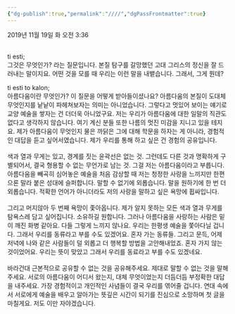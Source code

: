 ```yaml
---
{"dg-publish":true,"permalink":"////","dgPassFrontmatter":true}
---
```


2019년 11월 19일 화 오전 3:36<br/>
<br/>

ti esti;<br/>
그것은 무엇인가? 라는 질문입니다. 본질 탐구를 갈망했던 고대 그리스의 정신을 잘 드러내는 말이지요. 어떤 것을 모를 때 우리는 이런 말을 내뱉습니다. 그래서, 그게 뭔데?<br/>

ti esti to kalon;<br/>
아름다움이란 무엇인가? 이 질문을 어떻게 받아들이셨나요? 아름다움의 본질이 도대체 무엇인지를 낱낱이 파헤쳐보자는 의미는 아니었습니다. 그렇다고 멋있어 보이는 얘기로 교양 예술을 쌓자는 건 더더욱 아니었구요. 저는 우리가 아름다움에 대한 일말의 직관도 없다고 생각하지 않습니다. 여기 계신 분들 또한 나름의 멋진 미감을 지니고 있을 테지요. 제가 아름다움이 무엇인지 물은 까닭은 그에 대해 학문을 하자는 게 아니라, 경험적인 대답을 듣고 싶어서였습니다. 제가 우리를 통해 하고 싶은 건 경험의 공유입니다.<br/>
<br/>
색과 열과 무게는 있고, 경계를 짓는 윤곽선은 없는 것. 그런데도 다른 것과 명확하게 구별되어서, 결국 형용할 수 없는 무언가로 남는 것. 그걸 저는 아름다움이라고 부릅니다. 아름다움을 빼곡히 심어놓은 예술을 처음 감상할 때 저는 청정한 사랑을 느끼지만 한편으론 말라 붙은 성대에 슬퍼합니다. 말할 수 없기에 외롭습니다. 말을 원하기에 한 번 더 외롭습니다. 적확한 언어가 아니더라도 저의 사랑을 말하고 싶은 욕망에 휩싸입니다.<br/>
<br/>
그리고 머지않아 두 번째 욕망이 좇아옵니다. 제가 알지 못하는 모든 색과 열과 무게를 탐욕스레 담고 싶어집니다. 소유하길 원합니다. 그러나 아름다움을 사랑하는 사람은 밑이 깨진 화병 같아요. 다들 그렇게 느끼지 않나요. 우리는 한평생 예술을 쫓아다닐 겁니다. 그래서 우리를 동류라고 부를 수도 있겠어요. 혼자 가는 동류들. 그리고 문득, 어제 저녁에 나와 같은 사람들이 덜 외롭고 더 행복할 방법을 고안해내었죠. 혼자 가지 않는 것이었어요. 우리는 뜻이 맞았고 그래서 우리를 동료라고 부를 수도 있겠네요.<br/>
<br/>
바라건대 근본적으로 공유할 수 없는 것을 공유해주세요. 제대로 말할 수 없는 것을 말해주세요. 서로의 아름다움이 어디서 왔는지, 대체 무엇이었는지 더듬더듬 부정확한 대답을 내주세요. 가장 경험적이고 개인적인 사념들이 결국 우리를 엮어줄 겁니다. 연대 속에서 서로에게 예술을 배우고 알아가는 뜻깊은 시간이 되기를 진심으로 소망하며 첫 글을 마칠게요. 저도 이만 자야겠습니다.<br/>
